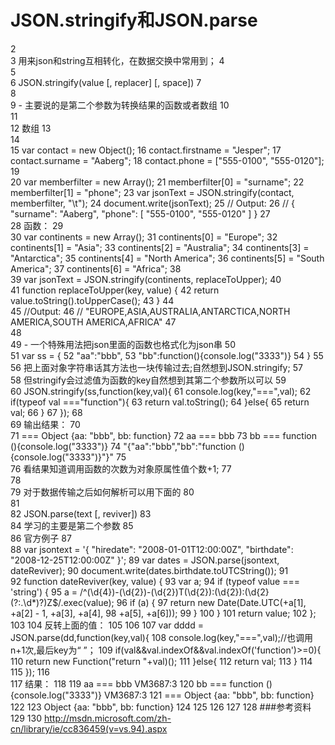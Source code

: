 # JSON.stringify和JSON.parse
2   
3   用来json和string互相转化，在数据交换中常用到；
4   
5   
6       JSON.stringify(value [, replacer] [, space])
7   
8   
9   - 主要说的是第二个参数为转换结果的函数或者数组
10  
11  
12  数组
13  
14  
15      var contact = new Object();
16      contact.firstname = "Jesper";
17      contact.surname = "Aaberg";
18      contact.phone = ["555-0100", "555-0120"];
19  
20      var memberfilter = new Array();
21      memberfilter[0] = "surname";
22      memberfilter[1] = "phone";
23      var jsonText = JSON.stringify(contact, memberfilter, "\t");
24      document.write(jsonText);
25      // Output: 
26      // { "surname": "Aaberg", "phone": [ "555-0100", "555-0120" ] }
27  
28  函数：
29  
30      var continents = new Array();
31      continents[0] = "Europe";
32      continents[1] = "Asia";
33      continents[2] = "Australia";
34      continents[3] = "Antarctica";
35      continents[4] = "North America";
36      continents[5] = "South America";
37      continents[6] = "Africa";
38  
39      var jsonText = JSON.stringify(continents, replaceToUpper);
40  
41      function replaceToUpper(key, value) {
42          return value.toString().toUpperCase();
43      }
44  
45      //Output:
46      // "EUROPE,ASIA,AUSTRALIA,ANTARCTICA,NORTH AMERICA,SOUTH AMERICA,AFRICA"
47  
48  
49  - 一个特殊用法把json里面的函数也格式化为json串
50  
51      var ss = {
52          "aa":"bbb",
53          "bb":function(){console.log("3333")}
54      }
55  
56  把上面对象字符串话其方法也一块传输过去;自然想到JSON.stringify;
57  
58  但stringify会过滤值为函数的key自然想到其第二个参数所以可以
59      
60      JSON.stringify(ss,function(key,val){
61          console.log(key,"===",val);
62          if(typeof val ==="function"){
63              return val.toString();
64          }else{
65              return val;
66          }
67      });
68  
69  输出结果：
70  
71       === Object {aa: "bbb", bb: function}
72      aa === bbb
73      bb === function (){console.log("3333")}
74      "{"aa":"bbb","bb":"function (){console.log(\"3333\")}"}"
75  
76  看结果知道调用函数的次数为对象原属性值个数+1;
77  
78  
79  对于数据传输之后如何解析可以用下面的
80  
81  
82      JSON.parse(text [, reviver])
83  
84  学习的主要是第二个参数
85  
86  官方例子
87  
88          var jsontext = '{ "hiredate": "2008-01-01T12:00:00Z", "birthdate": "2008-12-25T12:00:00Z" }';
89          var dates = JSON.parse(jsontext, dateReviver);
90          document.write(dates.birthdate.toUTCString());
91  
92          function dateReviver(key, value) {
93              var a;
94              if (typeof value === 'string') {
95                  a = /^(\d{4})-(\d{2})-(\d{2})T(\d{2}):(\d{2}):(\d{2}(?:\.\d*)?)Z$/.exec(value);
96                  if (a) {
97                      return new Date(Date.UTC(+a[1], +a[2] - 1, +a[3], +a[4],
98                                      +a[5], +a[6]));
99                  }
100             }
101             return value;
102         };
103 
104 反转上面的值：
105 
106 
107     var dddd = JSON.parse(dd,function(key,val){
108         console.log(key,"===",val);//也调用n+1次,最后key为“ ”；
109         if(val&&val.indexOf&&val.indexOf('function')>=0){
110              return new Function("return "+val)();
111         }else{
112             return val;
113         }
114 
115     });
116     
117 结果：
118 
119     aa === bbb VM3687:3
120     bb === function (){console.log("3333")} VM3687:3
121      === Object {aa: "bbb", bb: function}
122 
123     Object {aa: "bbb", bb: function}
124 
125 
126 
127 
128 ###参考资料
129 
130 http://msdn.microsoft.com/zh-cn/library/ie/cc836459(v=vs.94).aspx